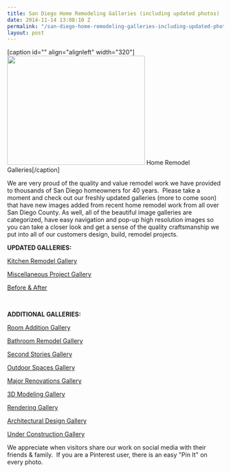```yaml
---
title: San Diego Home Remodeling Galleries (including updated photos)
date: 2014-11-14 13:08:10 Z
permalink: "/san-diego-home-remodeling-galleries-including-updated-photos/"
layout: post
---
```


[caption id="" align="alignleft" width="320"]<img alt="" src="http://www.murraylampert.com/wp-content/uploads/galleries.jpg" width="320" height="254" /> Home Remodel Galleries[/caption]

We are very proud of the quality and value remodel work we have provided to thousands of San Diego homeowners for 40 years.  Please take a moment and check out our freshly updated galleries (more to come soon) that have new images added from recent home remodel work from all over San Diego County. As well, all of the beautiful image galleries are categorized, have easy navigation and pop-up high resolution images so you can take a closer look and get a sense of the quality craftsmanship we put into all of our customers design, build, remodel projects.

<strong>UPDATED GALLERIES:</strong>

<a href="/kitchen-remodel-gallery">Kitchen Remodel Gallery</a>

<a href="/miscellaneous-remodel-project-gallery">Miscellaneous Project Gallery</a>

<a href="/before-after-gallery">Before &amp; After</a>

&nbsp;

<strong>ADDITIONAL GALLERIES:</strong>

<a href="/room-additions-gallery">Room Addition Gallery</a>

<a href="/bathroom-remodel-gallery">Bathroom Remodel Gallery</a>

<a href="/second-stories-gallery">Second Stories Gallery</a>

<a href="/outdoor-spaces-gallery">Outdoor Spaces Gallery</a>

<a href="/major-renovations-gallery">Major Renovations Gallery</a>

<a href="/3d-modeling-gallery">3D Modeling Gallery</a>

<a href="/rendering-gallery">Rendering Gallery</a>

<a href="/architectural-design-gallery">Architectural Design Gallery</a>

<a href="/under-construction-gallery">Under Construction Gallery</a>

We appreciate when visitors share our work on social media with their friends &amp; family.  If you are a Pinterest user, there is an easy "Pin It" on every photo.
